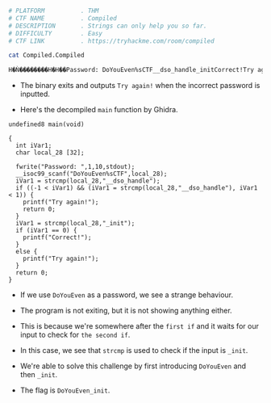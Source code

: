 ```bash
# PLATFORM          . THM
# CTF NAME          . Compiled
# DESCRIPTION       . Strings can only help you so far.
# DIFFICULTY        . Easy
# CTF LINK          . https://tryhackme.com/room/compiled
```

```bash
cat Compiled.Compiled

H�Ǹ��������H�H��Password: DoYouEven%sCTF__dso_handle_initCorrect!Try again!,
```

- The binary exits and outputs `Try again!` when the incorrect password is inputted.

- Here's the decompiled `main` function by Ghidra.

```
undefined8 main(void)

{
  int iVar1;
  char local_28 [32];
  
  fwrite("Password: ",1,10,stdout);
  __isoc99_scanf("DoYouEven%sCTF",local_28);
  iVar1 = strcmp(local_28,"__dso_handle");
  if ((-1 < iVar1) && (iVar1 = strcmp(local_28,"__dso_handle"), iVar1 < 1)) {
    printf("Try again!");
    return 0;
  }
  iVar1 = strcmp(local_28,"_init");
  if (iVar1 == 0) {
    printf("Correct!");
  }
  else {
    printf("Try again!");
  }
  return 0;
}
```

- If we use `DoYouEven` as a password, we see a strange behaviour. 
- The program is not exiting, but it is not showing anything either.

- This is because we're somewhere after the `first if` and it waits for our input to check for `the second if`.

- In this case, we see that `strcmp` is used to check if the input is `_init`. 

- We're able to solve this challenge by first introducing `DoYouEven` and then `_init`. 

- The flag is `DoYouEven_init`.

